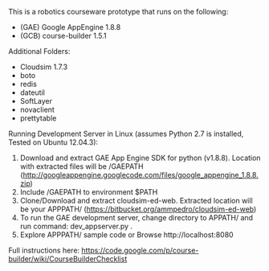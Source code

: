 This is a robotics courseware prototype that runs on the following:

- (GAE) Google AppEngine 1.8.8 
- (GCB) course-builder 1.5.1

Additional Folders:

- Cloudsim 1.7.3
- boto
- redis
- dateutil 
- SoftLayer
- novaclient
- prettytable

Running Development Server in Linux (assumes Python 2.7 is installed, Tested on Ubuntu 12.04.3):

1. Download and extract GAE App Engine SDK for python (v1.8.8). Location with extracted files will be /GAEPATH (http://googleappengine.googlecode.com/files/google_appengine_1.8.8.zip)
2. Include /GAEPATH to environment $PATH
3. Clone/Download and extract cloudsim-ed-web. Extracted location will be your APPPATH/ (https://bitbucket.org/ammpedro/cloudsim-ed-web)
4. To run the GAE development server, change directory to APPATH/ and run command: dev_appserver.py .
5. Explore APPPATH/ sample code or Browse http://localhost:8080 

Full instructions here: https://code.google.com/p/course-builder/wiki/CourseBuilderChecklist

